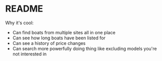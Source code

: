 # README

Why it's cool:
- Can find boats from multiple sites all in one place
- Can see how long boats have been listed for
- Can see a history of price changes
- Can search more powerfully doing thing like excluding models you're not interested in
